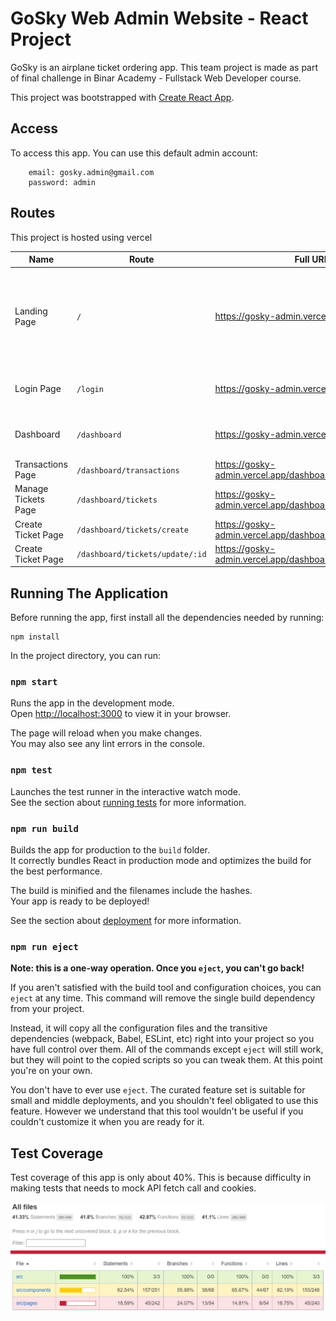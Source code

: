 # GoSky Web Admin Website - React Project

GoSky is an airplane ticket ordering app. This team project is made as part of final challenge in Binar Academy - Fullstack Web Developer course. 

This project was bootstrapped with [Create React App](https://github.com/facebook/create-react-app).

## Access
To access this app. You can use this default admin account:

        email: gosky.admin@gmail.com
        password: admin

## Routes
This project is hosted using vercel

| Name | Route | Full URL | Description |
|--|--|--|--|
| Landing Page | `/` | https://gosky-admin.vercel.app/ | Landing page for website. Redirect to login page if not logged in, go to dashboard if logged in. |
| Login Page | `/login` | https://gosky-admin.vercel.app/login | Login using GoSky admin account. |
| Dashboard | `/dashboard` | https://gosky-admin.vercel.app/dashboard | View last transactions and earning stats. |
| Transactions Page | `/dashboard/transactions` | https://gosky-admin.vercel.app/dashboard/transactions | View last transactions. |
| Manage Tickets Page | `/dashboard/tickets` | https://gosky-admin.vercel.app/dashboard/tickets | Manage tickets data. |
| Create Ticket Page | `/dashboard/tickets/create` | https://gosky-admin.vercel.app/dashboard/tickets/create | Add new ticket data. |
| Create Ticket Page | `/dashboard/tickets/update/:id` | https://gosky-admin.vercel.app/dashboard/tickets/update/:id | Edit existing ticket data. |

## Running The Application

Before running the app, first install all the dependencies needed by running:

    npm install

In the project directory, you can run:

### `npm start`

Runs the app in the development mode.\
Open [http://localhost:3000](http://localhost:3000) to view it in your browser.

The page will reload when you make changes.\
You may also see any lint errors in the console.

### `npm test`

Launches the test runner in the interactive watch mode.\
See the section about [running tests](https://facebook.github.io/create-react-app/docs/running-tests) for more information.

### `npm run build`

Builds the app for production to the `build` folder.\
It correctly bundles React in production mode and optimizes the build for the best performance.

The build is minified and the filenames include the hashes.\
Your app is ready to be deployed!

See the section about [deployment](https://facebook.github.io/create-react-app/docs/deployment) for more information.

### `npm run eject`

**Note: this is a one-way operation. Once you `eject`, you can't go back!**

If you aren't satisfied with the build tool and configuration choices, you can `eject` at any time. This command will remove the single build dependency from your project.

Instead, it will copy all the configuration files and the transitive dependencies (webpack, Babel, ESLint, etc) right into your project so you have full control over them. All of the commands except `eject` will still work, but they will point to the copied scripts so you can tweak them. At this point you're on your own.

You don't have to ever use `eject`. The curated feature set is suitable for small and middle deployments, and you shouldn't feel obligated to use this feature. However we understand that this tool wouldn't be useful if you couldn't customize it when you are ready for it.

## Test Coverage

Test coverage of this app is only about 40%. This is because difficulty in making tests that needs to mock API fetch call and cookies.

![coverage](/docs/coverage.png)
